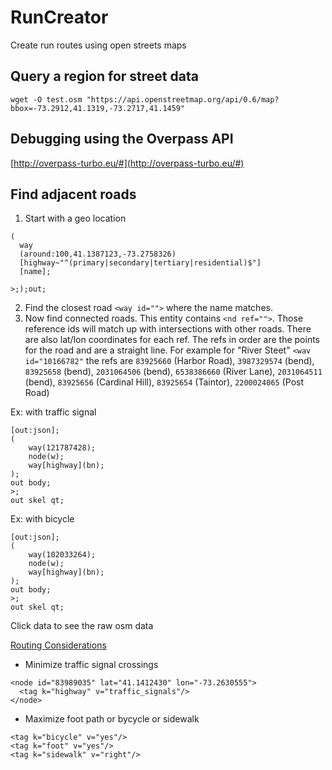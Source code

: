 # RunCreator
Create run routes using open streets maps

## Query a region for street data
```
wget -O test.osm "https://api.openstreetmap.org/api/0.6/map?bbox=-73.2912,41.1319,-73.2717,41.1459"
```

## Debugging using the Overpass API
[http://overpass-turbo.eu/#](http://overpass-turbo.eu/#)

## Find adjacent roads
1. Start with a geo location
```
(
  way
  (around:100,41.1387123,-73.2758326)
  [highway~"^(primary|secondary|tertiary|residential)$"]
  [name];
  
>;);out;
```

2. Find the closest road `<way id="">` where the name matches. 
3. Now find connected roads. This entity contains `<nd ref="">`. Those reference ids will match up with intersections with other roads. There are also lat/lon coordinates for each ref. The refs in order are the points for the road and are a straight line. For example for "River Steet" `<wav id="10166782"` the refs are `83925660` (Harbor Road), `3987329574` (bend), `83925658` (bend), `2031064506` (bend), `6538386660` (River Lane), `2031064511` (bend), `83925656` (Cardinal Hill), `83925654` (Taintor), `2200024065` (Post Road)

Ex: with traffic signal
```
[out:json];
(
	way(121787428);
	node(w);
	way[highway](bn);
);
out body;
>;
out skel qt;
```

Ex: with bicycle
```
[out:json];
(
	way(102033264);
	node(w);
	way[highway](bn);
);
out body;
>;
out skel qt;
```

Click data to see the raw osm data

[Routing Considerations](https://wiki.openstreetmap.org/wiki/Routing#Routing_considerations)
- Minimize traffic signal crossings
```
<node id="83989035" lat="41.1412430" lon="-73.2630555">
  <tag k="highway" v="traffic_signals"/>
</node>
```
- Maximize foot path or bycycle or sidewalk
```
<tag k="bicycle" v="yes"/>
<tag k="foot" v="yes"/>
<tag k="sidewalk" v="right"/>
```

